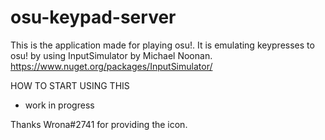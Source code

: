 # osu-keypad-server

This is the application made for playing osu!. It is emulating keypresses to osu! by using InputSimulator by Michael Noonan. https://www.nuget.org/packages/InputSimulator/

HOW TO START USING THIS
 - work in progress



Thanks Wrona#2741 for providing the icon.

